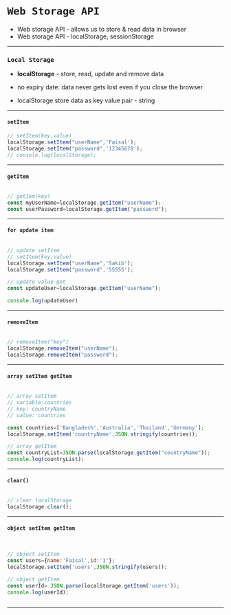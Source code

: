 # `Web Storage API` 

- Web storage API - allows us to store & read data in browser
- Web storage API - localStorage, sessionStorage

---

### `Local Storage` 

- **localStorage**  - store, read, update and remove data
- no expiry date: data never gets lost even if you close the browser

- localStorage store data as key value pair - string

---

#### `setItem` 
```javascript
// setItem(key,value)
localStorage.setItem("userName",'Faisal');
localStorage.setItem("password",'12345678');
// console.log(localStorage);

```
---

#### `getItem` 
```javascript

// getIem(key)
const myUserName=localStorage.getItem("userName");
const userPassword=localStorage.getItem("password");
```

---

#### `for update item` 
```javascript

// update setItem
// setItem(key,value)
localStorage.setItem("userName",'Sakib');
localStorage.setItem("password",'55555');

// update value get 
const updateUser=localStorage.getItem("userName");

console.log(updateUser)
```

---

#### `removeItem` 
```javascript

// removeItem("key")
localStorage.removeItem("userName");
localStorage.removeItem("password");
```

---


#### `array setItem getItem` 
```javascript

// array setItem
// variable:countries
// key: countryName
// value: countries

const countries=['Bangladesh','Australia','Thailand','Germany'];
localStorage.setItem('countryName',JSON.stringify(countries));

// array getItem
const countryList=JSON.parse(localStorage.getItem("countryName"));
console.log(countryList);
```

---





#### `clear()` 
```javascript

// clear localStorage 
localStorage.clear();
```

---



#### `object setItem getItem` 
```javascript


// object setItem
const users={name:'Faisal',id:'1'};
localStorage.setItem('users',JSON.stringify(users));

// object getItem
const userId= JSON.parse(localStorage.getItem('users'));
console.log(userId);



```

---







